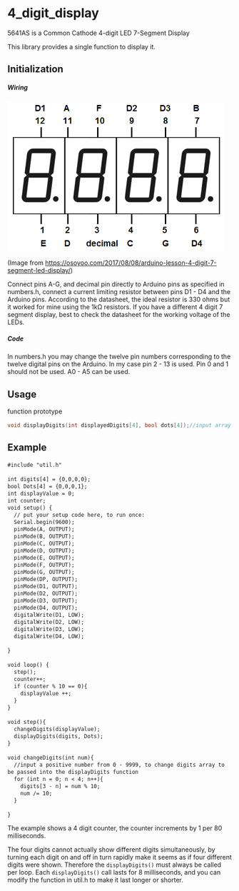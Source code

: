 # 4_digit_display

5641AS is a Common Cathode 4-digit LED 7-Segment Display

This library provides a single function to display it.

## Initialization

##### Wiring

![4-digit-7-segment-LED-display-pinout](4-digit-7-segment-LED-display-pinout.png)

(Image from https://osoyoo.com/2017/08/08/arduino-lesson-4-digit-7-segment-led-display/)

Connect pins A-G, and decimal pin directly to Arduino pins as specified in numbers.h, connect a current limiting resistor between pins D1 - D4 and the Arduino pins. According to the datasheet, the ideal resistor is 330 ohms but it worked for mine using the 1kΩ resistors. If you have a different 4 digit 7 segment display, best to check the datasheet for the working voltage of the LEDs. 

##### Code

In numbers.h you may change the twelve pin numbers corresponding to the twelve digital pins on the Arduino. In my case pin 2 - 13 is used. Pin 0 and 1 should not be used. A0 - A5 can be used.



## Usage

function prototype

```c++
void displayDigits(int displayedDigits[4], bool dots[4]);//input array of 4 digits to show and array of 4 boolean to control dot display
```



## Example

```
#include "util.h"

int digits[4] = {0,0,0,0}; 
bool Dots[4] = {0,0,0,1};
int displayValue = 0;
int counter;
void setup() {
  // put your setup code here, to run once:
  Serial.begin(9600);
  pinMode(A, OUTPUT);
  pinMode(B, OUTPUT);
  pinMode(C, OUTPUT);
  pinMode(D, OUTPUT);
  pinMode(E, OUTPUT);
  pinMode(F, OUTPUT);
  pinMode(G, OUTPUT);
  pinMode(DP, OUTPUT);
  pinMode(D1, OUTPUT);
  pinMode(D2, OUTPUT);
  pinMode(D3, OUTPUT);
  pinMode(D4, OUTPUT);
  digitalWrite(D1, LOW);
  digitalWrite(D2, LOW);
  digitalWrite(D3, LOW);
  digitalWrite(D4, LOW);

}

void loop() {
  step();
  counter++;
  if (counter % 10 == 0){
    displayValue ++;
  }
}

void step(){
  changeDigits(displayValue);
  displayDigits(digits, Dots);
}

void changeDigits(int num){
  //input a positive number from 0 - 9999, to change digits array to be passed into the displayDigits function
  for (int n = 0; n < 4; n++){
    digits[3 - n] = num % 10;
    num /= 10;
  }
  
}
```

The example shows a 4 digit counter, the counter increments by 1 per 80 milliseconds.

The four digits cannot actually show different digits simultaneously, by turning each digit on and off in turn rapidly make it seems as if four different digits were shown. Therefore the `displayDigits()` must always be called per loop. Each `displayDigits()` call lasts for 8 milliseconds, and you can modify the function in util.h to make it last longer or shorter.